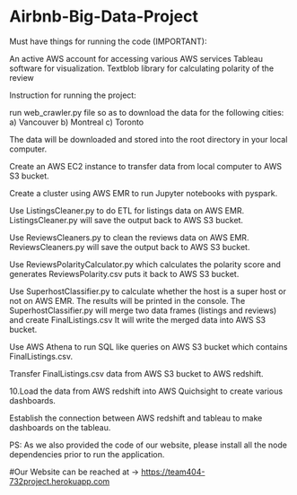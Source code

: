 # Airbnb-Big-Data-Project
Must have things for running the code (IMPORTANT):

An active AWS account for accessing various AWS services
Tableau software for visualization.
Textblob library for calculating polarity of the review

Instruction for running the project:

run web_crawler.py file so as to download the data for the following cities:
a) Vancouver b) Montreal c) Toronto

The data will be downloaded and stored into the root directory in your local computer.

Create an AWS EC2 instance to transfer data from local computer to AWS S3 bucket.

Create a cluster using AWS EMR to run Jupyter notebooks with pyspark.

Use ListingsCleaner.py to do ETL for listings data on AWS EMR. ListingsCleaner.py will save the output back to AWS S3 bucket.

Use ReviewsCleaners.py to clean the reviews data on AWS EMR. ReviewsCleaners.py will save the output back to AWS S3 bucket.

Use ReviewsPolarityCalculator.py which calculates the polarity score and generates ReviewsPolarity.csv puts it back to AWS S3 bucket.

Use SuperhostClassifier.py to calculate whether the host is a super host or not on AWS EMR. The results will be printed in the console. The SuperhostClassifier.py will merge two data frames (listings and reviews) and create FinalListings.csv It will write the merged data into AWS S3 bucket.

Use AWS Athena to run SQL like queries on AWS S3 bucket which contains FinalListings.csv.

Transfer FinalListings.csv data from AWS S3 bucket to AWS redshift.

10.Load the data from AWS redshift into AWS Quichsight to create various dashboards.

Establish the connection between AWS redshift and tableau to make dashboards on the tableau.

PS: As we also provided the code of our website, please install all the node dependencies prior to run the application.

#Our Website can be reached at -> https://team404-732project.herokuapp.com

